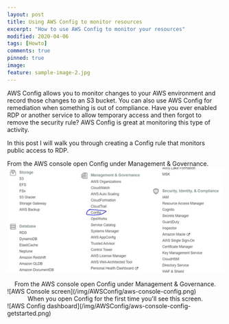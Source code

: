 ```yaml
---
layout: post
title: Using AWS Config to monitor resources
excerpt: "How to use AWS Config to monitor your resources"
modified: 2020-04-06
tags: [Howto]
comments: true
pinned: true
image:
feature: sample-image-2.jpg
---
```


AWS Config allows you to monitor changes to your AWS environment and record those changes to an S3 bucket. You can also use AWS Config for remediation when something is out of compliance. Have you ever enabled RDP or another service to allow temporary access and then forgot to remove the security rule? AWS Config is great at monitoring this type of activity.

In this post I will walk you through creating a Config rule that monitors public access to RDP. 

<p align="left">
From the AWS console open Config under Management & Governance.
  <img src="/img/AWSConfig/aws-console-config.png" title="AWS Console screen">
</p>
<center>From the AWS console open Config under Management & Governance.</center>
![AWS Console screen](/img/AWSConfig/aws-console-config.png)


<center>When you open Config for the first time you'll see this screen.</center>
![AWS Config dashboard](/img/AWSConfig/aws-console-config-getstarted.png)



